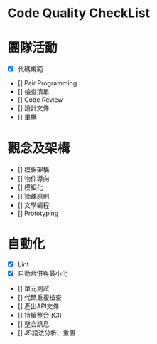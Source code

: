# Code Quality CheckList

# 團隊活動
- [x] 代碼規範
- [] Pair Programming
- [] 檢查清單
- [] Code Review
- [] 設計文件
- [] 重構

# 觀念及架構
- [] 模組架構
- [] 物件導向
- [] 模組化
- [] 抽離原則
- [] 文學編程
- [] Prototyping

# 自動化
- [x] Lint 
- [x] 自動合併與最小化
- [] 單元測試
- [] 代碼重複檢查
- [] 產出API文件
- [] 持續整合 (CI)
- [] 整合訊息
- [] JS語法分析、重置